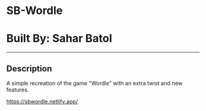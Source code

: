 # **SB-Wordle**

# **Built By: Sahar Batol**

---

## **Description**

A simple recreation of the game "Wordle" with an extra twist and new features.

https://sbwordle.netlify.app/

